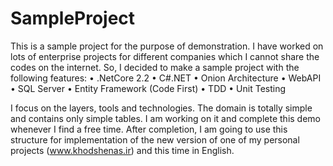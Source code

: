 # SampleProject
This is a sample project for the purpose of demonstration. 
I have worked on lots of enterprise projects for different companies which I cannot share the codes on the internet. 
So, I decided to make a sample project with the following features: 
• .NetCore 2.2
• C#.NET 
• Onion Architecture
• WebAPI 
• SQL Server 
• Entity Framework (Code First)
• TDD 
• Unit Testing

I focus on the layers, tools and technologies. 
The domain is totally simple and contains only simple tables. 
I am working on it and complete this demo whenever I find a free time. 
After completion, I am going to use this structure for implementation of the new version of one of my personal projects (www.khodshenas.ir) and this time in English.
